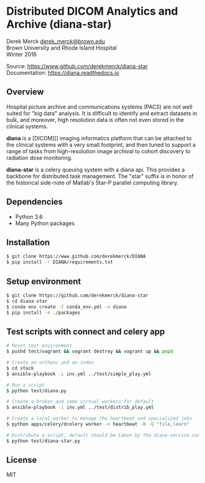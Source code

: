 # Distributed DICOM Analytics and Archive (diana-star)

Derek Merck <derek_merck@brown.edu>  
Brown University and Rhode Island Hospital  
Winter 2018

Source: <https://www.github.com/derekmerck/diana-star>  
Documentation: <https://diana.readthedocs.io>  


## Overview

Hospital picture archive and communications systems (PACS) are not well suited for "big data" analysis.  It is difficult to identify and extract datasets in bulk, and moreover, high resolution data is often not even stored in the clinical systems.

**diana** is a [DICOM][] imaging informatics platform that can be attached to the clinical systems with a very small footprint, and then tuned to support a range of tasks from high-resolution image archival to cohort discovery to radiation dose monitoring.

**diana-star** is a celery queuing system with a diana api.  This provides a backbone for distributed task management.  The "star" suffix is in honor of the historical side-note of Matlab's Star-P parallel computing library.


## Dependencies

- Python 3.6
- Many Python packages


## Installation

```bash
$ git clone https://www.github.com/derekmerck/DIANA
$ pip install -r DIANA/requirements.txt
```


## Setup environment

```bash
$ git clone https://github.com/derekmerck/diana-star
$ cd diana-star
$ conda env create -f conda_env.yml -n diana
$ pip install -e ./packages
```


## Test scripts with connect and celery app

```bash
# Reset test environment
$ pushd test/vagrant && vagrant destroy && vagrant up && popd

# Create an orthanc and an index
$ cd stack
$ ansible-playbook -i inv.yml ../test/simple_play.yml

# Run a script
$ python test/diana.py

# Create a broker and some virtual workers for default
$ ansible-playbook -i inv.yml ../test/distrib_play.yml

# Create a local worker to manage the heartbeat and specialized jobs
$ python apps/celery/dcelery worker -n heartbeat -B -Q "file,learn"

# Distribute a script, default should be taken by the diana-service container
$ python test/diana-star.py
```


## License

MIT